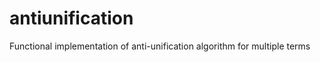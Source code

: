 antiunification
===============

Functional implementation of anti-unification algorithm for multiple terms
